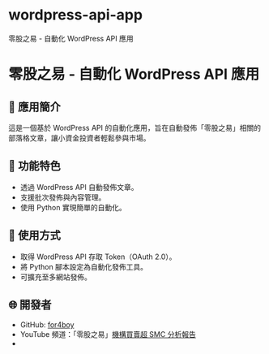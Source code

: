 # wordpress-api-app
零股之易 - 自動化 WordPress API 應用
# 零股之易 - 自動化 WordPress API 應用

## 📌 應用簡介
這是一個基於 WordPress API 的自動化應用，旨在自動發佈「零股之易」相關的部落格文章，讓小資金投資者輕鬆參與市場。

## 🚀 功能特色
- 透過 WordPress API 自動發佈文章。
- 支援批次發佈與內容管理。
- 使用 Python 實現簡單的自動化。

## 📄 使用方式
- 取得 WordPress API 存取 Token（OAuth 2.0）。
- 將 Python 腳本設定為自動化發佈工具。
- 可擴充至多網站發佈。

## 🌐 開發者
- GitHub: [for4boy](https://github.com/for4boy)
- YouTube 頻道：「零股之易」[機構買賣超 SMC 分析報告](https://www.youtube.com/playlist?list=PL_nMN0PSeS-bNtlb6DlIGXg9m452e9A9w)
- 

